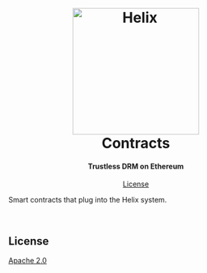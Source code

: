 <h1 align="center">
  <br/>
  <a href='https://github.com/ConsenSys/web3studio-bootleg'><img
      width='250px'
      alt='Helix'
      src="https://user-images.githubusercontent.com/5770007/52375625-1a52b180-2a2e-11e9-955e-2eb06ad4b86d.png" /></a>
  <br/>
  Contracts
  <br/>
</h1>

<h4 align="center">
 Trustless DRM on Ethereum
</h4>

<p align="center">
  <a href="#license">License</a>
</p>

Smart contracts that plug into the Helix system.

<br/>

## License

[Apache 2.0](LICENSE)

